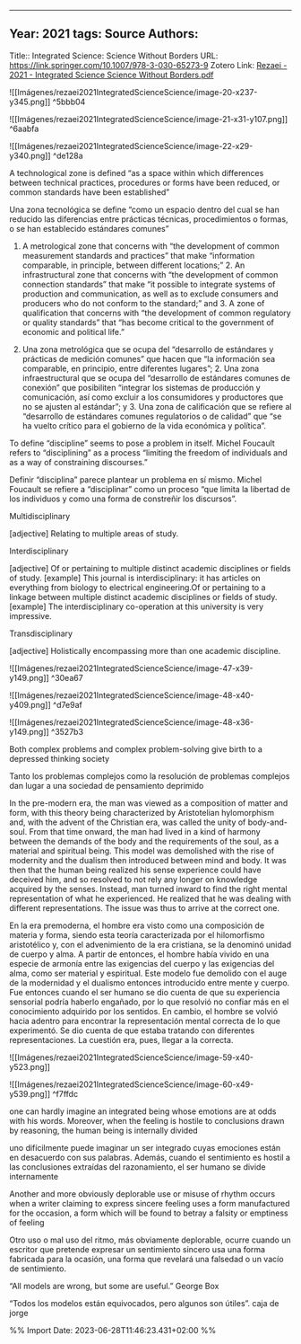 
---
Year: 2021
tags: Source 
Authors: 
---

Title:: Integrated Science: Science Without Borders
URL: https://link.springer.com/10.1007/978-3-030-65273-9
Zotero Link: [Rezaei - 2021 - Integrated Science Science Without Borders.pdf](zotero://select/library/items/B9DIHYZH)


![[Imágenes/rezaei2021IntegratedScienceScience/image-20-x237-y345.png]]  ^5bbb04
 

![[Imágenes/rezaei2021IntegratedScienceScience/image-21-x31-y107.png]]  ^6aabfa
 

![[Imágenes/rezaei2021IntegratedScienceScience/image-22-x29-y340.png]]  ^de128a
 

A technological zone is defined “as a space within which differences between technical practices, procedures or forms have been reduced, or common standards have been established” 
 
Una zona tecnológica se define “como un espacio dentro del cual se han reducido las diferencias entre prácticas técnicas, procedimientos o formas, o se han establecido estándares comunes” 
 

1. A metrological zone that concerns with “the development of common measurement standards and practices” that make “information comparable, in principle, between different locations;” 2. An infrastructural zone that concerns with “the development of common connection standards” that make “it possible to integrate systems of production and communication, as well as to exclude consumers and producers who do not conform to the standard;” and 3. A zone of qualification that concerns with “the development of common regulatory or quality standards” that “has become critical to the government of economic and political life.” 
 
1. Una zona metrológica que se ocupa del “desarrollo de estándares y prácticas de medición comunes” que hacen que “la información sea comparable, en principio, entre diferentes lugares”; 2. Una zona infraestructural que se ocupa del “desarrollo de estándares comunes de conexión” que posibiliten “integrar los sistemas de producción y comunicación, así como excluir a los consumidores y productores que no se ajusten al estándar”; y 3. Una zona de calificación que se refiere al “desarrollo de estándares comunes regulatorios o de calidad” que “se ha vuelto crítico para el gobierno de la vida económica y política”. 
 

To define “discipline” seems to pose a problem in itself. Michel Foucault refers to “disciplining” as a process “limiting the freedom of individuals and as a way of constraining discourses.” 
 
Definir “disciplina” parece plantear un problema en sí mismo. Michel Foucault se refiere a “disciplinar” como un proceso “que limita la libertad de los individuos y como una forma de constreñir los discursos”. 
 

Multidisciplinary 
 
[adjective] Relating to multiple areas of study. 
 

Interdisciplinary 
 
[adjective] Of or pertaining to multiple distinct academic disciplines or fields of study.
	[example] This journal is interdisciplinary: it has articles on everything from biology to electrical engineering.Of or pertaining to a linkage between multiple distinct academic disciplines or fields of study.
	[example] The interdisciplinary co-operation at this university is very impressive. 
 

Transdisciplinary 
 
[adjective] Holistically encompassing more than one academic discipline. 
 

![[Imágenes/rezaei2021IntegratedScienceScience/image-47-x39-y149.png]]  ^30ea67
 

![[Imágenes/rezaei2021IntegratedScienceScience/image-48-x40-y409.png]]  ^d7e9af
 

![[Imágenes/rezaei2021IntegratedScienceScience/image-48-x36-y149.png]]  ^3527b3
 

Both complex problems and complex problem-solving give birth to a depressed thinking society 
 
Tanto los problemas complejos como la resolución de problemas complejos dan lugar a una sociedad de pensamiento deprimido 
 

In the pre-modern era, the man was viewed as a composition of matter and form, with this theory being characterized by Aristotelian hylomorphism and, with the advent of the Christian era, was called the unity of body-and-soul. From that time onward, the man had lived in a kind of harmony between the demands of the body and the requirements of the soul, as a material and spiritual being. This model was demolished with the rise of modernity and the dualism then introduced between mind and body. It was then that the human being realized his sense experience could have deceived him, and so resolved to not rely any longer on knowledge acquired by the senses. Instead, man turned inward to find the right mental representation of what he experienced. He realized that he was dealing with different representations. The issue was thus to arrive at the correct one. 
 
En la era premoderna, el hombre era visto como una composición de materia y forma, siendo esta teoría caracterizada por el hilomorfismo aristotélico y, con el advenimiento de la era cristiana, se la denominó unidad de cuerpo y alma. A partir de entonces, el hombre había vivido en una especie de armonía entre las exigencias del cuerpo y las exigencias del alma, como ser material y espiritual. Este modelo fue demolido con el auge de la modernidad y el dualismo entonces introducido entre mente y cuerpo. Fue entonces cuando el ser humano se dio cuenta de que su experiencia sensorial podría haberlo engañado, por lo que resolvió no confiar más en el conocimiento adquirido por los sentidos. En cambio, el hombre se volvió hacia adentro para encontrar la representación mental correcta de lo que experimentó. Se dio cuenta de que estaba tratando con diferentes representaciones. La cuestión era, pues, llegar a la correcta. 
 

![[Imágenes/rezaei2021IntegratedScienceScience/image-59-x40-y523.png]] 
 

![[Imágenes/rezaei2021IntegratedScienceScience/image-60-x49-y539.png]]  ^f7ffdc
 

one can hardly imagine an integrated being whose emotions are at odds with his words. Moreover, when the feeling is hostile to conclusions drawn by reasoning, the human being is internally divided 
 
uno difícilmente puede imaginar un ser integrado cuyas emociones están en desacuerdo con sus palabras. Además, cuando el sentimiento es hostil a las conclusiones extraídas del razonamiento, el ser humano se divide internamente 
 

Another and more obviously deplorable use or misuse of rhythm occurs when a writer claiming to express sincere feeling uses a form manufactured for the occasion, a form which will be found to betray a falsity or emptiness of feeling 
 
Otro uso o mal uso del ritmo, más obviamente deplorable, ocurre cuando un escritor que pretende expresar un sentimiento sincero usa una forma fabricada para la ocasión, una forma que revelará una falsedad o un vacío de sentimiento. 
 

“All models are wrong, but some are useful.” George Box 
 
“Todos los modelos están equivocados, pero algunos son útiles”. caja de jorge 
 



%% Import Date: 2023-06-28T11:46:23.431+02:00 %%
